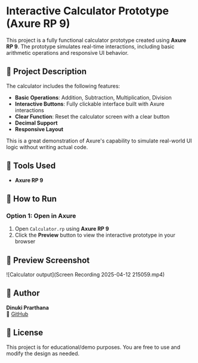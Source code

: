 # Interactive Calculator Prototype (Axure RP 9)

This project is a fully functional calculator prototype created using **Axure RP 9**. The prototype simulates real-time interactions, including basic arithmetic operations and responsive UI behavior.

## 🎯 Project Description

The calculator includes the following features:
- **Basic Operations**: Addition, Subtraction, Multiplication, Division
- **Interactive Buttons**: Fully clickable interface built with Axure interactions
- **Clear Function**: Reset the calculator screen with a clear button
- **Decimal Support**
- **Responsive Layout** 

This is a great demonstration of Axure's capability to simulate real-world UI logic without writing actual code.

## 🧰 Tools Used

- **Axure RP 9**

## 🚀 How to Run

### Option 1: Open in Axure

1. Open `Calculator.rp` using **Axure RP 9**
2. Click the **Preview** button to view the interactive prototype in your browser

## 📸 Preview Screenshot



![Calculator output](Screen Recording 2025-04-12 215059.mp4)

## 👤 Author

**Dinuki Prarthana**  
🔗 [GitHub](https://github.com/Dinuki85)  
 
## 📄 License

This project is for educational/demo purposes. You are free to use and modify the design as needed.




